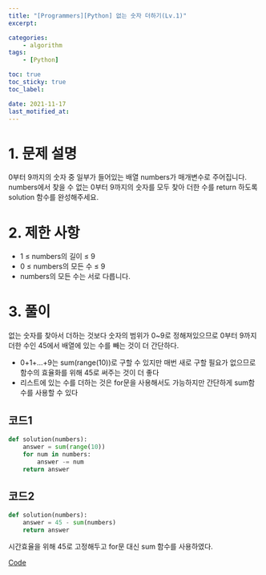 ```yaml
---
title: "[Programmers][Python] 없는 숫자 더하기(Lv.1)"
excerpt:

categories:
    - algorithm
tags:
    - [Python]

toc: true
toc_sticky: true
toc_label:

date: 2021-11-17
last_motified_at:
---
```


# 1. 문제 설명
0부터 9까지의 숫자 중 일부가 들어있는 배열 numbers가 매개변수로 주어집니다. numbers에서 찾을 수 없는 0부터 9까지의 숫자를 모두 찾아 더한 수를 return 하도록 solution 함수를 완성해주세요.

# 2. 제한 사항
- 1 ≤ numbers의 길이 ≤ 9
- 0 ≤ numbers의 모든 수 ≤ 9
- numbers의 모든 수는 서로 다릅니다.

# 3. 풀이
없는 숫자를 찾아서 더하는 것보다 숫자의 범위가 0~9로 정해져있으므로 0부터 9까지 더한 수인 45에서 배열에 있는 수를 빼는 것이 더 간단하다.
- 0+1+…+9는 sum(range(10))로 구할 수 있지만 매번 새로 구할 필요가 없으므로 함수의 효율화를 위해 45로 써주는 것이 더 좋다
- 리스트에 있는 수를 더하는 것은 for문을 사용해서도 가능하지만 간단하게 sum함수를 사용할 수 있다

## 코드1
```py
def solution(numbers):
    answer = sum(range(10))
    for num in numbers:
        answer -= num
    return answer
```


## 코드2
```py
def solution(numbers):
    answer = 45 - sum(numbers)
    return answer
```
시간효율을 위해 45로 고정해두고 for문 대신 sum 함수를 사용하였다.

[Code](https://github.com/rim-i/algorithms/blob/main/%EC%97%86%EB%8A%94%20%EC%88%AB%EC%9E%90%20%EB%8D%94%ED%95%98%EA%B8%B0.ipynb)